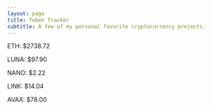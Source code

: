 ```yaml
---
layout: page
title: Token Tracker
subtitle: A few of my personal favorite cryptocurrency projects.
---
```


<!--BEGINCRYPTOINPUT-->
ETH: $2738.72

LUNA: $97.90

NANO: $2.22

LINK: $14.04

AVAX: $78.00

<!--ENDCRYPTOINPUT-->
